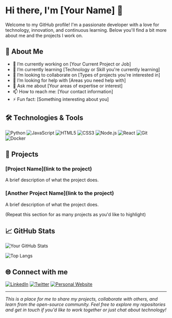 # Hi there, I'm [Your Name] 👋

Welcome to my GitHub profile! I'm a passionate developer with a love for technology, innovation, and continuous learning. Below you'll find a bit more about me and the projects I work on.

## 🚀 About Me

- 🔭 I’m currently working on [Your Current Project or Job]
- 🌱 I’m currently learning [Technology or Skill you're currently learning]
- 👯 I’m looking to collaborate on [Types of projects you're interested in]
- 🤔 I’m looking for help with [Areas you need help with]
- 💬 Ask me about [Your areas of expertise or interest]
- 📫 How to reach me: [Your contact information]
- ⚡ Fun fact: [Something interesting about you]

## 🛠️ Technologies & Tools

![Python](https://img.shields.io/badge/-Python-333?style=flat&logo=python)
![JavaScript](https://img.shields.io/badge/-JavaScript-333?style=flat&logo=javascript)
![HTML5](https://img.shields.io/badge/-HTML5-333?style=flat&logo=html5)
![CSS3](https://img.shields.io/badge/-CSS3-333?style=flat&logo=css3)
![Node.js](https://img.shields.io/badge/-Node.js-333?style=flat&logo=node.js)
![React](https://img.shields.io/badge/-React-333?style=flat&logo=react)
![Git](https://img.shields.io/badge/-Git-333?style=flat&logo=git)
![Docker](https://img.shields.io/badge/-Docker-333?style=flat&logo=docker)

## 🔧 Projects

### [Project Name](link to the project)
A brief description of what the project does.

### [Another Project Name](link to the project)
A brief description of what the project does.

(Repeat this section for as many projects as you'd like to highlight)

## 📈 GitHub Stats

![Your GitHub Stats](https://github-readme-stats.vercel.app/api?username=your-github-username&show_icons=true&theme=radical)

![Top Langs](https://github-readme-stats.vercel.app/api/top-langs/?username=your-github-username&layout=compact&theme=radical)

## 🌐 Connect with me

[![LinkedIn](https://img.shields.io/badge/-LinkedIn-0077B5?style=flat&logo=linkedin)](https://www.linkedin.com/in/your-linkedin-profile)
[![Twitter](https://img.shields.io/badge/-Twitter-1DA1F2?style=flat&logo=twitter&logoColor=white)](https://twitter.com/your-twitter-handle)
[![Personal Website](https://img.shields.io/badge/-Website-000000?style=flat&logo=wordpress)](https://your-personal-website.com)

---

*This is a place for me to share my projects, collaborate with others, and learn from the open-source community. Feel free to explore my repositories and get in touch if you'd like to work together or just chat about technology!*


<!---
vamshi1905/vamshi1905 is a ✨ special ✨ repository because its `README.md` (this file) appears on your GitHub profile.
You can click the Preview link to take a look at your changes.
--->
